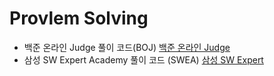 # Provlem Solving
- 백준 온라인 Judge 풀이 코드(BOJ)
[백준 온라인 Judge](https://boj.kr)
- 삼성 SW Expert Academy 풀이 코드 (SWEA)
[삼성 SW Expert](https://swexpertacademy.com)
